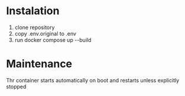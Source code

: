 # Instalation
1. clone repository
2. copy .env.original to .env
3. run docker compose up --build

# Maintenance
Thr container starts automatically on boot and restarts unless explicitly stopped
